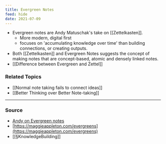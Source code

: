 ```yaml
---
title: Evergreen Notes
feed: hide
date: 2021-07-09
---
```


- Evergreen notes are Andy Matuschak's take on [[Zettelkasten]].
	- More modern, digital first
	- focuses on 'accumulating knowledge over time' than building connections, or creating outputs.
- Both [[Zettelkasten]] and Evergreen Notes suggests the concept of making notes that are concept-based, atomic and densely linked notes. 
- [[Difference between Evergreen and Zettel]]

### Related Topics
- [[Normal note taking fails to connect ideas]]
- [[Better Thinking over Better Note-taking]]

--- 
### Source
- [Andy on Evergreen notes](https://notes.andymatuschak.org/Evergreen_notes)
- [https://maggieappleton.com/evergreens](https://maggieappleton.com/evergreens)
- [[§KnowledgeBuilding]]